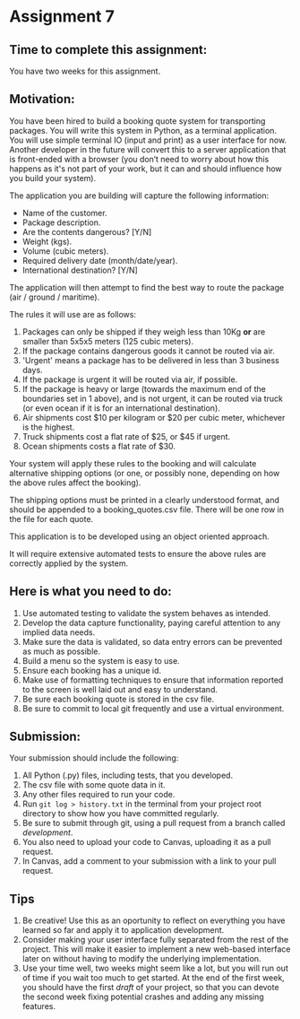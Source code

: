 # Assignment 7

## Time to complete this assignment:

You have two weeks for this assignment.

## Motivation:

You have been hired to build a booking quote system for transporting packages. 
You will write this system in Python, as a terminal application. You will use 
simple terminal IO (input and print) as a user interface for now. Another 
developer in the future will convert this to a server application that is 
front-ended with a browser (you don’t need to worry about how this happens as 
it's not part of your work, but it can and should influence how you build your 
system).

The application you are building will capture the following information:

* Name of the customer.
* Package description.
* Are the contents dangerous? [Y/N]
* Weight (kgs).
* Volume (cubic meters).
* Required delivery date (month/date/year).
* International destination? [Y/N]

The application will then attempt to find the best way to route the package (air / ground / maritime).

The rules it will use are as follows:

1. Packages can only be shipped if they weigh less than 10Kg **or** are smaller 
than 5x5x5 meters (125 cubic meters).
1. If the package contains dangerous goods it cannot be routed via air.
1. 'Urgent' means a package has to be delivered in less than 3 business days.
1. If the package is urgent it will be routed via air, if possible.
1. If the package is heavy or large (towards the maximum end of the boundaries 
set in 1 above), and is not urgent, it can be routed via truck (or even ocean 
if it is for an international destination).
1. Air shipments cost $10 per kilogram or $20 per cubic meter, whichever is 
the highest.
1. Truck shipments cost a flat rate of $25, or $45 if urgent.
1. Ocean shipments costs a flat rate of $30.

Your system will apply these rules to the booking and will calculate 
alternative shipping options (or one, or possibly none, depending on how the 
above rules affect the booking).

The shipping options must be printed in a clearly understood format, and 
should be appended to a booking_quotes.csv file. There will be one row in the
file for each quote.

This application is to be developed using an object oriented approach.

It will require extensive automated tests to ensure the above rules are 
correctly applied by the system.

## Here is what you need to do:

1. Use automated testing to validate the system behaves as intended.
1. Develop the data capture functionality, paying careful attention to any 
implied data needs.
1. Make sure the data is validated, so data entry errors can be prevented as 
much as possible.
1. Build a menu so the system is easy to use.
1. Ensure each booking has a unique id.
1. Make use of formatting techniques to ensure that information reported to 
the screen is well laid out and easy to understand.
1. Be sure each booking quote is stored in the csv file.
1. Be sure to commit to local git frequently and use a virtual environment.

## Submission:

Your submission should include the following:

1. All Python (.py) files, including tests, that you developed.
1. The csv file with some quote data in it.
1. Any other files required to run your code.
1. Run ```git log > history.txt``` in the terminal from your project root 
directory to show how you have committed regularly.
1. Be sure to submit through git, using a pull request from a branch called *development*. 
1. You also need to upload your code to Canvas, uploading it as a pull request.
1. In Canvas, add a comment to your submission with a link to your pull request.

## Tips

1. Be creative! Use this as an oportunity to reflect on everything you have 
learned so far and apply it to application development.
1. Consider making your user interface fully separated from the rest of the project. This will make it
easier to implement a new web-based interface later on without having to modify the underlying implementation.
1. Use your time well, two weeks might seem like a lot, but you will run out of time if you
wait too much to get started. At the end of the first week, you should have the first
*draft* of your project, so that you can devote the second week fixing potential crashes
and adding any missing features.

